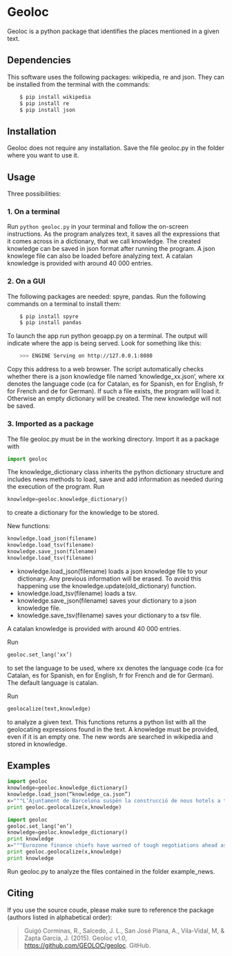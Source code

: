 Geoloc
=========

Geoloc is a python package that identifies the places mentioned in a given text.

Dependencies
----
This software uses the following packages: wikipedia, re and json. They can be installed from the terminal with the commands:

```bash
	$ pip install wikipedia
	$ pip install re
	$ pip install json
```

Installation
----
Geoloc does not require any installation. Save the file geoloc.py in the folder where you want to use it.


Usage
----
Three possibilities:

### 1. On a terminal ###
Run ```python geoloc.py``` in your terminal and follow the on-screen instructions. As the program analyzes text, it saves all the expressions that it comes across in a dictionary, that we call knowledge. The created knowledge can be saved in json format after running the program. A json knowlege file can also be loaded before analyzing text. A catalan knowledge is provided with around 40 000 entries.

### 2. On a GUI ###

The following packages are needed: spyre, pandas. Run the following commands on a terminal to install them:
```bash
	$ pip install spyre
	$ pip install pandas
```

To launch the app run python geoapp.py on a terminal. The output will indicate where the app is being served. Look for something like this:
```bash
	>>> ENGINE Serving on http://127.0.0.1:8080
```
Copy this address to a web browser. The script automatically checks whether there is a json knowledge file named ‘knowledge_xx.json’, where xx denotes the language code (ca for Catalan, es for Spanish, en for English, fr for French and de for German). If such a file exists, the program will load it. Otherwise an empty dictionary will be created. The new knowledge will not be saved.

### 3. Imported as a package ###

The file geoloc.py must be in the working directory. Import it as a package with
```python
import geoloc
```

The knowledge_dictionary class inherits the python dictionary structure and includes news methods to load, save and add information as needed during the execution of the program. Run
```python
knowledge=geoloc.knowledge_dictionary()
```
to create a dictionary for the knowledge to be stored.

New functions:
```python
knowledge.load_json(filename)
knowledge.load_tsv(filename)
knowledge.save_json(filename)
knowledge.load_tsv(filename)
```
- knowledge.load_json(filename) loads a json knowledge file to your dictionary. Any previous information will be erased. To avoid this happening use the knowledge.update(old_dictionary) function.
- knowledge.load_tsv(filename) loads a tsv.
- knowledge.save_json(filename) saves your dictionary to a json knowledge file.
- knowledge.save_tsv(filename) saves your dictionary to a tsv file.

A catalan knowledge is provided with around 40 000 entries.

Run
```python
geoloc.set_lang(‘xx’)
```
to set the language to be used, where xx denotes the language code (ca for Catalan, es for Spanish, en for English, fr for French and de for German). The default language is catalan.

Run
```python
geolocalize(text,knowledge)
```
to analyze a given text. This functions returns a python list with all the geolocating expressions found in the text. A knowledge must be provided, even if it is an empty one. The new words are searched in wikipedia and stored in knowledge.



Examples
----

```python
import geoloc
knowledge=geoloc.knowledge_dictionary()
knowledge.load_json(“knowledge_ca.json”)
x="""L’Ajuntament de Barcelona suspèn la construcció de nous hotels a tota la ciutat."""
print geoloc.geolocalize(x,knowledge)
```

```python
import geoloc
geoloc.set_lang(‘en’)
knowledge=geoloc.knowledge_dictionary()
print knowledge
x="""Eurozone finance chiefs have warned of tough negotiations ahead as they meet to decide whether Greece's new reform proposals merit a third debt bailout."""
print geoloc.geolocalize(x,knowledge)
print knowledge
```

Run geoloc.py to analyze the files contained in the folder example_news.


Citing
----

If you use the source coude, please make sure to reference the package (authors listed in alphabetical order):

> Guigó Corminas, R., Salcedo, J. L., San José Plana, A., Vila-Vidal, M, & Zapta García, J. (2015). Geoloc v1.0, https://github.com/GEOLOC/geoloc. GitHub.


